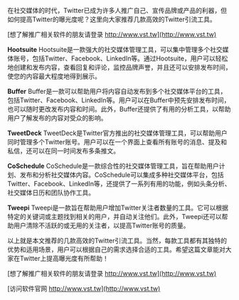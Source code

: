 在社交媒体的时代，Twitter已成为许多人推广自己、宣传品牌或产品的利器，但如何提高Twitter的曝光度呢？这里向大家推荐几款高效的Twitter引流工具。

[想了解推广相关软件的朋友请登录 http://www.vst.tw](http://www.vst.tw)

**Hootsuite**
Hootsuite是一款强大的社交媒体管理工具，可以集中管理多个社交媒体账号，包括Twitter、Facebook、LinkedIn等。通过Hootsuite，用户可以轻松地创建和发布内容，查看回复和评论，监控品牌声誉，并且还可以安排发布时间，使您的内容最大程度地得到展示。

**Buffer**
Buffer是一款可以帮助用户将内容自动发布到多个社交媒体平台的工具，包括Twitter、Facebook、LinkedIn等。用户可以在Buffer中预先安排发布时间，也可以随时更改发布内容和时间。此外，Buffer还提供了有用的分析工具，以帮助用户了解发布的内容对受众的影响。

**TweetDeck**
TweetDeck是Twitter官方推出的社交媒体管理工具，可以帮助用户同时管理多个Twitter账号。用户可以在一个界面上查看所有账号的消息、提及和私信，还可以在同一时间发布多条推文。

**CoSchedule**
CoSchedule是一款综合性的社交媒体管理工具，旨在帮助用户计划、发布和分析社交媒体内容。CoSchedule可以集成多种社交媒体平台，包括Twitter、Facebook、LinkedIn等，还提供了一系列有用的功能，例如头条分析、社交媒体日历和团队协作工具。

**Tweepi**
Tweepi是一款旨在帮助用户增加Twitter关注者数量的工具。它可以根据特定的关键词或主题找到相关的用户，并自动关注他们。此外，Tweepi还可以帮助用户清除不活跃的或无用的关注者，以提高Twitter账号的质量。

以上就是本文推荐的几款高效的Twitter引流工具。当然，每款工具都有其独特的优势和适用场景，用户可以根据自己的需求选择合适的工具。希望这篇文章能对大家在Twitter上提高曝光度有所帮助！

[想了解推广相关软件的朋友请登录 http://www.vst.tw](http://www.vst.tw)


[访问软件官网 http://www.vst.tw](http://www.vst.tw)
